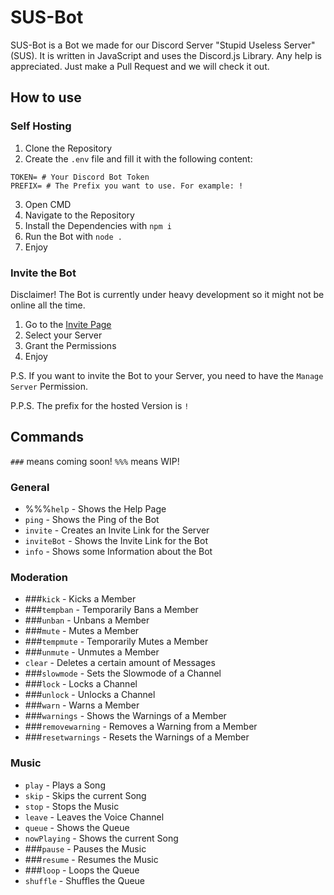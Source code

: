 # SUS-Bot

SUS-Bot is a Bot we made for our Discord Server "Stupid Useless Server" (SUS). It is written in JavaScript and uses the Discord.js Library. Any help is appreciated. Just make a Pull Request and we will check it out.

## How to use

### Self Hosting

1. Clone the Repository
2. Create the `.env` file and fill it with the following content:

```env
TOKEN= # Your Discord Bot Token
PREFIX= # The Prefix you want to use. For example: !
```

3. Open CMD
4. Navigate to the Repository
5. Install the Dependencies with `npm i`
6. Run the Bot with `node .`
7. Enjoy

### Invite the Bot

Disclaimer! The Bot is currently under heavy development so it might not be online all the time.

1. Go to the [Invite Page](https://discord.com/api/oauth2/authorize?client_id=1043594673614225429&permissions=8&scope=bot)
2. Select your Server
3. Grant the Permissions
4. Enjoy

P.S. If you want to invite the Bot to your Server, you need to have the `Manage Server` Permission.

P.P.S. The prefix for the hosted Version is `!`

## Commands

`###` means coming soon!
`%%%` means WIP!

### General

- %%%`help` - Shows the Help Page
- `ping` - Shows the Ping of the Bot
- `invite` - Creates an Invite Link for the Server
- `inviteBot` - Shows the Invite Link for the Bot
- `info` - Shows some Information about the Bot

### Moderation

- ###`kick` - Kicks a Member
- ###`tempban` - Temporarily Bans a Member
- ###`unban` - Unbans a Member
- ###`mute` - Mutes a Member
- ###`tempmute` - Temporarily Mutes a Member
- ###`unmute` - Unmutes a Member
- `clear` - Deletes a certain amount of Messages
- ###`slowmode` - Sets the Slowmode of a Channel
- ###`lock` - Locks a Channel
- ###`unlock` - Unlocks a Channel
- ###`warn` - Warns a Member
- ###`warnings` - Shows the Warnings of a Member
- ###`removewarning` - Removes a Warning from a Member
- ###`resetwarnings` - Resets the Warnings of a Member

### Music

- `play` - Plays a Song
- `skip` - Skips the current Song
- `stop` - Stops the Music
- `leave` - Leaves the Voice Channel
- `queue` - Shows the Queue
- `nowPlaying` - Shows the current Song
- ###`pause` - Pauses the Music
- ###`resume` - Resumes the Music
- ###`loop` - Loops the Queue
- `shuffle` - Shuffles the Queue
